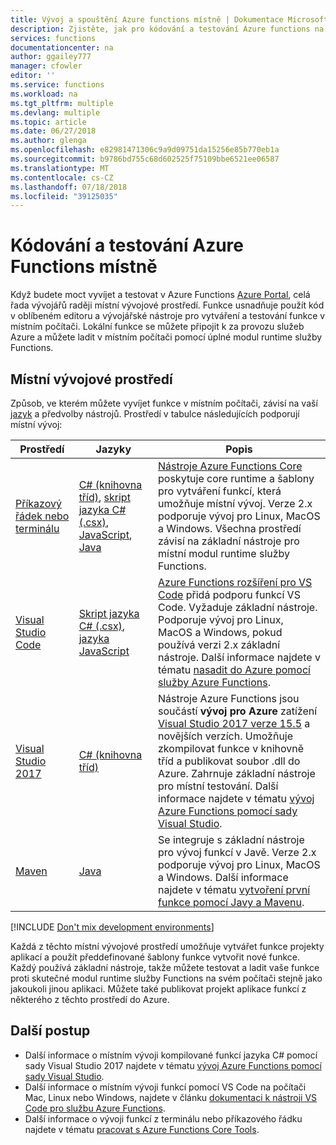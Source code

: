 ```yaml
---
title: Vývoj a spouštění Azure functions místně | Dokumentace Microsoftu
description: Zjistěte, jak pro kódování a testování Azure functions na místním počítači před spuštěním ve službě Azure Functions.
services: functions
documentationcenter: na
author: ggailey777
manager: cfowler
editor: ''
ms.service: functions
ms.workload: na
ms.tgt_pltfrm: multiple
ms.devlang: multiple
ms.topic: article
ms.date: 06/27/2018
ms.author: glenga
ms.openlocfilehash: e82981471306c9a9d09751da15256e85b770eb1a
ms.sourcegitcommit: b9786bd755c68d602525f75109bbe6521ee06587
ms.translationtype: MT
ms.contentlocale: cs-CZ
ms.lasthandoff: 07/18/2018
ms.locfileid: "39125035"
---
```

# <a name="code-and-test-azure-functions-locally"></a>Kódování a testování Azure Functions místně

Když budete moct vyvíjet a testovat v Azure Functions [Azure Portal], celá řada vývojářů raději místní vývojové prostředí. Funkce usnadňuje použít kód v oblíbeném editoru a vývojářské nástroje pro vytváření a testování funkce v místním počítači. Lokální funkce se můžete připojit k za provozu služeb Azure a můžete ladit v místním počítači pomocí úplné modul runtime služby Functions.

## <a name="local-development-environments"></a>Místní vývojové prostředí

Způsob, ve kterém můžete vyvíjet funkce v místním počítači, závisí na vaší [jazyk](supported-languages.md) a předvolby nástrojů. Prostředí v tabulce následujících podporují místní vývoj:

|Prostředí                              |Jazyky         |Popis|
|-----------------------------------------|------------|---|
| [Příkazový řádek nebo terminálu](functions-run-local.md) | [C# (knihovna tříd)](functions-dotnet-class-library.md), [skript jazyka C# (.csx)](functions-reference-csharp.md), [JavaScript](functions-reference-node.md), [Java](functions-reference-java.md) | [Nástroje Azure Functions Core] poskytuje core runtime a šablony pro vytváření funkcí, která umožňuje místní vývoj. Verze 2.x podporuje vývoj pro Linux, MacOS a Windows. Všechna prostředí závisí na základní nástroje pro místní modul runtime služby Functions. |
|[Visual Studio Code](https://code.visualstudio.com/tutorials/functions-extension/getting-started)| [Skript jazyka C# (.csx)](functions-reference-csharp.md), [jazyka JavaScript](functions-reference-node.md) | [Azure Functions rozšíření pro VS Code](https://marketplace.visualstudio.com/items?itemName=ms-azuretools.vscode-azurefunctions) přidá podporu funkcí VS Code. Vyžaduje základní nástroje. Podporuje vývoj pro Linux, MacOS a Windows, pokud používá verzi 2.x základní nástroje. Další informace najdete v tématu [nasadit do Azure pomocí služby Azure Functions](https://code.visualstudio.com/tutorials/functions-extension/getting-started).  |
| [Visual Studio 2017](functions-develop-vs.md) | [C# (knihovna tříd)](functions-dotnet-class-library.md) | Nástroje Azure Functions jsou součástí **vývoj pro Azure** zatížení [Visual Studio 2017 verze 15.5](https://www.visualstudio.com/vs/) a novějších verzích. Umožňuje zkompilovat funkce v knihovně tříd a publikovat soubor .dll do Azure. Zahrnuje základní nástroje pro místní testování. Další informace najdete v tématu [vývoj Azure Functions pomocí sady Visual Studio](functions-develop-vs.md). |
| [Maven](functions-create-first-java-maven.md) | [Java](functions-reference-java.md) | Se integruje s základní nástroje pro vývoj funkcí v Javě. Verze 2.x podporuje vývoj pro Linux, MacOS a Windows. Další informace najdete v tématu [vytvoření první funkce pomocí Javy a Mavenu](functions-create-first-java-maven.md).|

[!INCLUDE [Don't mix development environments](../../includes/functions-mixed-dev-environments.md)]

Každá z těchto místní vývojové prostředí umožňuje vytvářet funkce projekty aplikací a použít předdefinované šablony funkce vytvořit nové funkce. Každý používá základní nástroje, takže můžete testovat a ladit vaše funkce proti skutečné modul runtime služby Functions na svém počítači stejně jako jakoukoli jinou aplikaci. Můžete také publikovat projekt aplikace funkcí z některého z těchto prostředí do Azure.  

## <a name="next-steps"></a>Další postup

+ Další informace o místním vývoji kompilované funkcí jazyka C# pomocí sady Visual Studio 2017 najdete v tématu [vývoj Azure Functions pomocí sady Visual Studio](functions-develop-vs.md).
+ Další informace o místním vývoji funkcí pomocí VS Code na počítači Mac, Linux nebo Windows, najdete v článku [dokumentaci k nástroji VS Code pro službu Azure Functions](https://code.visualstudio.com/tutorials/functions-extension/getting-started).
+ Další informace o vývoji funkcí z terminálu nebo příkazového řádku najdete v tématu [pracovat s Azure Functions Core Tools](functions-run-local.md).

<!-- LINKS -->

[Nástroje Azure Functions Core]: https://www.npmjs.com/package/azure-functions-core-tools
[Azure Portal]: https://portal.azure.com 
[Node.js]: https://docs.npmjs.com/getting-started/installing-node#osx-or-windows

